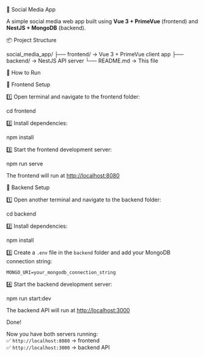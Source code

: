 📱 Social Media App

A simple social media web app built using **Vue 3 + PrimeVue** (frontend) and **NestJS + MongoDB** (backend).


📦 Project Structure


social_media_app/
├── frontend/   → Vue 3 + PrimeVue client app
├── backend/    → NestJS API server
└── README.md   → This file



 🚀 How to Run

 📌 Frontend Setup

1️⃣ Open terminal and navigate to the frontend folder:


cd frontend


2️⃣ Install dependencies:


npm install


3️⃣ Start the frontend development server:


npm run serve


The frontend will run at [http://localhost:8080](http://localhost:8080)



📌 Backend Setup

1️⃣ Open another terminal and navigate to the backend folder:


cd backend


2️⃣ Install dependencies:


npm install


3️⃣ Create a `.env` file in the `backend` folder and add your MongoDB connection string:

```
MONGO_URI=your_mongodb_connection_string
```

4️⃣ Start the backend development server:


npm run start:dev


The backend API will run at [http://localhost:3000](http://localhost:3000)



 Done!

Now you have both servers running:  
✅ `http://localhost:8080` → frontend  
✅ `http://localhost:3000` → backend API




